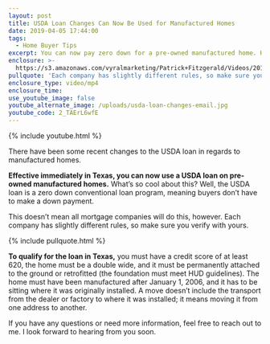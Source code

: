 ```yaml
---
layout: post
title: USDA Loan Changes Can Now Be Used for Manufactured Homes
date: 2019-04-05 17:44:00
tags:
  - Home Buyer Tips
excerpt: You can now pay zero down for a pre-owned manufactured home. Here’s why.
enclosure: >-
  https://s3.amazonaws.com/vyralmarketing/Patrick+Fitzgerald/Videos/2019/April/The+VA+Loan+Guy-+How+USDA+Loan+Changes+Can+Now+Be+Used+for+Manufactured+Homes.mp4
pullquote: 'Each company has slightly different rules, so make sure you verify with yours.'
enclosure_type: video/mp4
enclosure_time:
use_youtube_image: false
youtube_alternate_image: /uploads/usda-loan-changes-email.jpg
youtube_code: 2_TAErL6wfE
---
```


{% include youtube.html %}

There have been some recent changes to the USDA loan in regards to manufactured homes.

**Effective immediately in Texas, you can now use a USDA loan on pre-owned manufactured homes.** What’s so cool about this? Well, the USDA loan is a zero down conventional loan program, meaning buyers don’t have to make a down payment.

This doesn’t mean all mortgage companies will do this, however. Each company has slightly different rules, so make sure you verify with yours.

{% include pullquote.html %}

**To qualify for the loan in Texas,** you must have a credit score of at least 620, the home must be a double wide, and it must be permanently attached to the ground or retrofitted (the foundation must meet HUD guidelines). The home must have been manufactured after January 1, 2006, and it has to be sitting where it was originally installed. A move doesn’t include the transport from the dealer or factory to where it was installed; it means moving it from one address to another.

If you have any questions or need more information, feel free to reach out to me. I look forward to hearing from you soon.